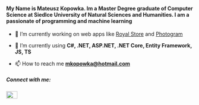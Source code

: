 <h4 align="left">My Name is Mateusz Kopowka. Im a Master Degree graduate of Computer Science at Siedlce University of Natural Sciences and Humanities. I am a passionate of programming and machine learning</h4>

- 🔭 I’m currently working on web apps like [Royal Store](https://github.com/mkopowka/Shop) and  [Photogram](https://github.com/mkopowka/Photogram)

- 🌱 I’m currently using **C#, .NET, ASP.NET, .NET Core, Entity Framework, JS, TS**

- 📫 How to reach me **mkopowka@hotmail.com**

<h5 align="left">Connect with me:</h3>
<a href="https://www.linkedin.com/in/mateuszkopowka/" target="blank"><img align="center" src="https://raw.githubusercontent.com/rahuldkjain/github-profile-readme-generator/master/src/images/icons/Social/linked-in-alt.svg" alt="mkopowka" height="20" width="30" /></a>
